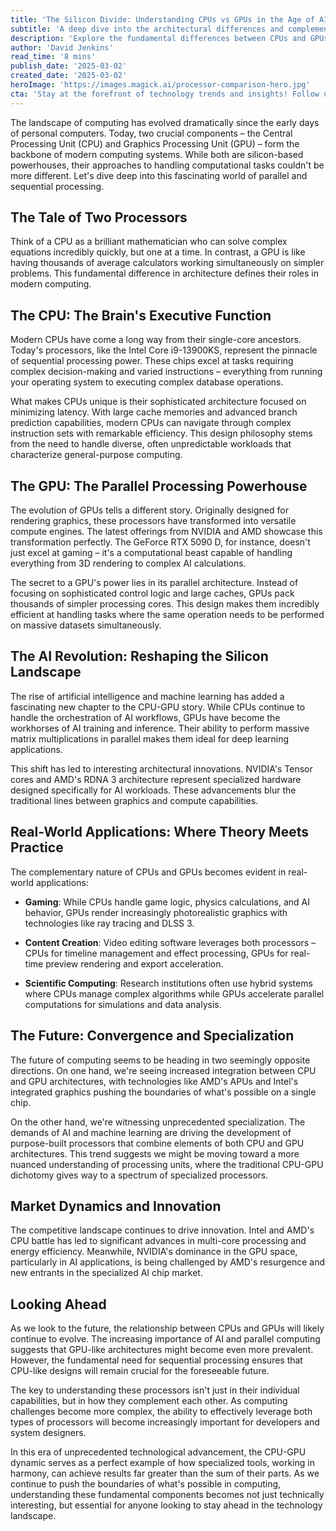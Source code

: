 ```yaml
---
title: 'The Silicon Divide: Understanding CPUs vs GPUs in the Age of AI and High-Performance Computing'
subtitle: 'A deep dive into the architectural differences and complementary roles of modern processors'
description: 'Explore the fundamental differences between CPUs and GPUs in modern computing, from their architectural designs to their roles in AI and high-performance computing. Understand how these silicon powerhouses complement each other in today\'s technology landscape.'
author: 'David Jenkins'
read_time: '8 mins'
publish_date: '2025-03-02'
created_date: '2025-03-02'
heroImage: 'https://images.magick.ai/processor-comparison-hero.jpg'
cta: 'Stay at the forefront of technology trends and insights! Follow us on LinkedIn for regular updates on semiconductor innovation, AI advancement, and the future of computing.'
---
```


The landscape of computing has evolved dramatically since the early days of personal computers. Today, two crucial components – the Central Processing Unit (CPU) and Graphics Processing Unit (GPU) – form the backbone of modern computing systems. While both are silicon-based powerhouses, their approaches to handling computational tasks couldn't be more different. Let's dive deep into this fascinating world of parallel and sequential processing.

## The Tale of Two Processors

Think of a CPU as a brilliant mathematician who can solve complex equations incredibly quickly, but one at a time. In contrast, a GPU is like having thousands of average calculators working simultaneously on simpler problems. This fundamental difference in architecture defines their roles in modern computing.

## The CPU: The Brain's Executive Function

Modern CPUs have come a long way from their single-core ancestors. Today's processors, like the Intel Core i9-13900KS, represent the pinnacle of sequential processing power. These chips excel at tasks requiring complex decision-making and varied instructions – everything from running your operating system to executing complex database operations.

What makes CPUs unique is their sophisticated architecture focused on minimizing latency. With large cache memories and advanced branch prediction capabilities, modern CPUs can navigate through complex instruction sets with remarkable efficiency. This design philosophy stems from the need to handle diverse, often unpredictable workloads that characterize general-purpose computing.

## The GPU: The Parallel Processing Powerhouse

The evolution of GPUs tells a different story. Originally designed for rendering graphics, these processors have transformed into versatile compute engines. The latest offerings from NVIDIA and AMD showcase this transformation perfectly. The GeForce RTX 5090 D, for instance, doesn't just excel at gaming – it's a computational beast capable of handling everything from 3D rendering to complex AI calculations.

The secret to a GPU's power lies in its parallel architecture. Instead of focusing on sophisticated control logic and large caches, GPUs pack thousands of simpler processing cores. This design makes them incredibly efficient at handling tasks where the same operation needs to be performed on massive datasets simultaneously.

## The AI Revolution: Reshaping the Silicon Landscape

The rise of artificial intelligence and machine learning has added a fascinating new chapter to the CPU-GPU story. While CPUs continue to handle the orchestration of AI workflows, GPUs have become the workhorses of AI training and inference. Their ability to perform massive matrix multiplications in parallel makes them ideal for deep learning applications.

This shift has led to interesting architectural innovations. NVIDIA's Tensor cores and AMD's RDNA 3 architecture represent specialized hardware designed specifically for AI workloads. These advancements blur the traditional lines between graphics and compute capabilities.

## Real-World Applications: Where Theory Meets Practice

The complementary nature of CPUs and GPUs becomes evident in real-world applications:

- **Gaming**: While CPUs handle game logic, physics calculations, and AI behavior, GPUs render increasingly photorealistic graphics with technologies like ray tracing and DLSS 3.
  
- **Content Creation**: Video editing software leverages both processors – CPUs for timeline management and effect processing, GPUs for real-time preview rendering and export acceleration.
  
- **Scientific Computing**: Research institutions often use hybrid systems where CPUs manage complex algorithms while GPUs accelerate parallel computations for simulations and data analysis.

## The Future: Convergence and Specialization

The future of computing seems to be heading in two seemingly opposite directions. On one hand, we're seeing increased integration between CPU and GPU architectures, with technologies like AMD's APUs and Intel's integrated graphics pushing the boundaries of what's possible on a single chip.

On the other hand, we're witnessing unprecedented specialization. The demands of AI and machine learning are driving the development of purpose-built processors that combine elements of both CPU and GPU architectures. This trend suggests we might be moving toward a more nuanced understanding of processing units, where the traditional CPU-GPU dichotomy gives way to a spectrum of specialized processors.

## Market Dynamics and Innovation

The competitive landscape continues to drive innovation. Intel and AMD's CPU battle has led to significant advances in multi-core processing and energy efficiency. Meanwhile, NVIDIA's dominance in the GPU space, particularly in AI applications, is being challenged by AMD's resurgence and new entrants in the specialized AI chip market.

## Looking Ahead

As we look to the future, the relationship between CPUs and GPUs will likely continue to evolve. The increasing importance of AI and parallel computing suggests that GPU-like architectures might become even more prevalent. However, the fundamental need for sequential processing ensures that CPU-like designs will remain crucial for the foreseeable future.

The key to understanding these processors isn't just in their individual capabilities, but in how they complement each other. As computing challenges become more complex, the ability to effectively leverage both types of processors will become increasingly important for developers and system designers.

In this era of unprecedented technological advancement, the CPU-GPU dynamic serves as a perfect example of how specialized tools, working in harmony, can achieve results far greater than the sum of their parts. As we continue to push the boundaries of what's possible in computing, understanding these fundamental components becomes not just technically interesting, but essential for anyone looking to stay ahead in the technology landscape.